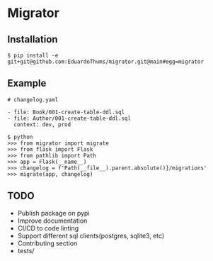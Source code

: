 # Migrator


## Installation

```
$ pip install -e git+git@github.com:EduardoThums/migrator.git@main#egg=migrator
```

## Example

```
# changelog.yaml

- file: Book/001-create-table-ddl.sql
- file: Author/001-create-table-ddl.sql
  context: dev, prod
```

```
$ python
>>> from migrator import migrate
>>> from flask import Flask
>>> from pathlib import Path
>>> app = Flask(__name__)
>>> changelog = f'Path(__file__).parent.absolute()}/migrations'
>>> migrate(app, changelog)
```

## TODO

- Publish package on pypi
- Improve documentation
- CI/CD to code linting
- Support different sql clients(postgres, sqlite3, etc)
- Contributing section
- tests/
